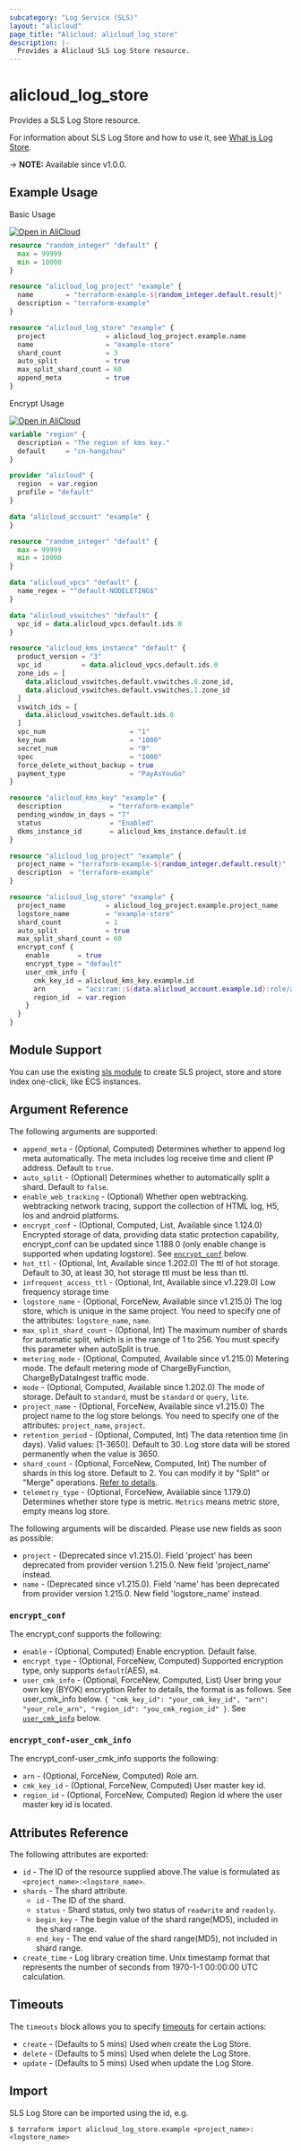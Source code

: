 ```yaml
---
subcategory: "Log Service (SLS)"
layout: "alicloud"
page_title: "Alicloud: alicloud_log_store"
description: |-
  Provides a Alicloud SLS Log Store resource.
---
```


# alicloud_log_store

Provides a SLS Log Store resource.



For information about SLS Log Store and how to use it, see [What is Log Store](https://www.alibabacloud.com/help/doc-detail/48874.htm).

-> **NOTE:** Available since v1.0.0.

## Example Usage

Basic Usage

<div style="display: block;margin-bottom: 40px;"><div class="oics-button" style="float: right;position: absolute;margin-bottom: 10px;">
  <a href="https://api.aliyun.com/api-tools/terraform?resource=alicloud_log_store&exampleId=8fcf56ea-25cf-1ce2-e494-a4b69272608acdc4d2b1&activeTab=example&spm=docs.r.log_store.0.8fcf56ea25&intl_lang=EN_US" target="_blank">
    <img alt="Open in AliCloud" src="https://img.alicdn.com/imgextra/i1/O1CN01hjjqXv1uYUlY56FyX_!!6000000006049-55-tps-254-36.svg" style="max-height: 44px; max-width: 100%;">
  </a>
</div></div>

```terraform
resource "random_integer" "default" {
  max = 99999
  min = 10000
}

resource "alicloud_log_project" "example" {
  name        = "terraform-example-${random_integer.default.result}"
  description = "terraform-example"
}

resource "alicloud_log_store" "example" {
  project               = alicloud_log_project.example.name
  name                  = "example-store"
  shard_count           = 3
  auto_split            = true
  max_split_shard_count = 60
  append_meta           = true
}
```

Encrypt Usage

<div style="display: block;margin-bottom: 40px;"><div class="oics-button" style="float: right;position: absolute;margin-bottom: 10px;">
  <a href="https://api.aliyun.com/api-tools/terraform?resource=alicloud_log_store&exampleId=1daa56ae-4ca5-3928-4d97-af94a3ad60a05638954f&activeTab=example&spm=docs.r.log_store.1.1daa56ae4c&intl_lang=EN_US" target="_blank">
    <img alt="Open in AliCloud" src="https://img.alicdn.com/imgextra/i1/O1CN01hjjqXv1uYUlY56FyX_!!6000000006049-55-tps-254-36.svg" style="max-height: 44px; max-width: 100%;">
  </a>
</div></div>

```terraform
variable "region" {
  description = "The region of kms key."
  default     = "cn-hangzhou"
}

provider "alicloud" {
  region  = var.region
  profile = "default"
}

data "alicloud_account" "example" {
}

resource "random_integer" "default" {
  max = 99999
  min = 10000
}

data "alicloud_vpcs" "default" {
  name_regex = "^default-NODELETING$"
}

data "alicloud_vswitches" "default" {
  vpc_id = data.alicloud_vpcs.default.ids.0
}

resource "alicloud_kms_instance" "default" {
  product_version = "3"
  vpc_id          = data.alicloud_vpcs.default.ids.0
  zone_ids = [
    data.alicloud_vswitches.default.vswitches.0.zone_id,
    data.alicloud_vswitches.default.vswitches.1.zone_id
  ]
  vswitch_ids = [
    data.alicloud_vswitches.default.ids.0
  ]
  vpc_num                     = "1"
  key_num                     = "1000"
  secret_num                  = "0"
  spec                        = "1000"
  force_delete_without_backup = true
  payment_type                = "PayAsYouGo"
}

resource "alicloud_kms_key" "example" {
  description            = "terraform-example"
  pending_window_in_days = "7"
  status                 = "Enabled"
  dkms_instance_id       = alicloud_kms_instance.default.id
}

resource "alicloud_log_project" "example" {
  project_name = "terraform-example-${random_integer.default.result}"
  description  = "terraform-example"
}

resource "alicloud_log_store" "example" {
  project_name          = alicloud_log_project.example.project_name
  logstore_name         = "example-store"
  shard_count           = 1
  auto_split            = true
  max_split_shard_count = 60
  encrypt_conf {
    enable       = true
    encrypt_type = "default"
    user_cmk_info {
      cmk_key_id = alicloud_kms_key.example.id
      arn        = "acs:ram::${data.alicloud_account.example.id}:role/aliyunlogdefaultrole"
      region_id  = var.region
    }
  }
}
```

## Module Support

You can use the existing [sls module](https://registry.terraform.io/modules/terraform-alicloud-modules/sls/alicloud) 
to create SLS project, store and store index one-click, like ECS instances.

## Argument Reference

The following arguments are supported:
* `append_meta` - (Optional, Computed) Determines whether to append log meta automatically. The meta includes log receive time and client IP address. Default to `true`.
* `auto_split` - (Optional) Determines whether to automatically split a shard. Default to `false`.
* `enable_web_tracking` - (Optional) Whether open webtracking. webtracking network tracing, support the collection of HTML log, H5, Ios and android platforms.
* `encrypt_conf` - (Optional, Computed, List, Available since 1.124.0) Encrypted storage of data, providing data static protection capability, encrypt_conf can be updated since 1.188.0 (only enable change is supported when updating logstore). See [`encrypt_conf`](#encrypt_conf) below.
* `hot_ttl` - (Optional, Int, Available since 1.202.0) The ttl of hot storage. Default to 30, at least 30, hot storage ttl must be less than ttl.
* `infrequent_access_ttl` - (Optional, Int, Available since v1.229.0) Low frequency storage time
* `logstore_name` - (Optional, ForceNew, Available since v1.215.0) The log store, which is unique in the same project. You need to specify one of the attributes: `logstore_name`, `name`.
* `max_split_shard_count` - (Optional, Int) The maximum number of shards for automatic split, which is in the range of 1 to 256. You must specify this parameter when autoSplit is true.
* `metering_mode` - (Optional, Computed, Available since v1.215.0) Metering mode. The default metering mode of ChargeByFunction, ChargeByDataIngest traffic mode.
* `mode` - (Optional, Computed, Available since 1.202.0) The mode of storage. Default to `standard`, must be `standard` or `query`, `lite`.
* `project_name` - (Optional, ForceNew, Available since v1.215.0) The project name to the log store belongs. You need to specify one of the attributes: `project_name`, `project`.
* `retention_period` - (Optional, Computed, Int) The data retention time (in days). Valid values: [1-3650]. Default to 30. Log store data will be stored permanently when the value is 3650.
* `shard_count` - (Optional, ForceNew, Computed, Int) The number of shards in this log store. Default to 2. You can modify it by "Split" or "Merge" operations. [Refer to details](https://www.alibabacloud.com/help/zh/sls/product-overview/shard).
* `telemetry_type` - (Optional, ForceNew, Available since 1.179.0) Determines whether store type is metric. `Metrics` means metric store, empty means log store.

The following arguments will be discarded. Please use new fields as soon as possible:
* `project` - (Deprecated since v1.215.0). Field 'project' has been deprecated from provider version 1.215.0. New field 'project_name' instead.
* `name` - (Deprecated since v1.215.0). Field 'name' has been deprecated from provider version 1.215.0. New field 'logstore_name' instead.

### `encrypt_conf`

The encrypt_conf supports the following:
* `enable` - (Optional, Computed) Enable encryption. Default false.
* `encrypt_type` - (Optional, ForceNew, Computed) Supported encryption type, only supports `default`(AES), `m4`.
* `user_cmk_info` - (Optional, ForceNew, Computed, List) User bring your own key (BYOK) encryption Refer to details, the format is as follows. See user_cmk_info below. `{ "cmk_key_id": "your_cmk_key_id", "arn": "your_role_arn", "region_id": "you_cmk_region_id" }`. See [`user_cmk_info`](#encrypt_conf-user_cmk_info) below.

### `encrypt_conf-user_cmk_info`

The encrypt_conf-user_cmk_info supports the following:
* `arn` - (Optional, ForceNew, Computed) Role arn.
* `cmk_key_id` - (Optional, ForceNew, Computed) User master key id.
* `region_id` - (Optional, ForceNew, Computed) Region id where the user master key id is located.

## Attributes Reference

The following attributes are exported:
* `id` - The ID of the resource supplied above.The value is formulated as `<project_name>:<logstore_name>`.
* `shards` - The shard attribute.
  * `id` - The ID of the shard.
  * `status` - Shard status, only two status of `readwrite` and `readonly`.
  * `begin_key` - The begin value of the shard range(MD5), included in the shard range.
  * `end_key` - The end value of the shard range(MD5), not included in shard range.
* `create_time` - Log library creation time. Unix timestamp format that represents the number of seconds from 1970-1-1 00:00:00 UTC calculation.

## Timeouts

The `timeouts` block allows you to specify [timeouts](https://www.terraform.io/docs/configuration-0-11/resources.html#timeouts) for certain actions:
* `create` - (Defaults to 5 mins) Used when create the Log Store.
* `delete` - (Defaults to 5 mins) Used when delete the Log Store.
* `update` - (Defaults to 5 mins) Used when update the Log Store.

## Import

SLS Log Store can be imported using the id, e.g.

```shell
$ terraform import alicloud_log_store.example <project_name>:<logstore_name>
```